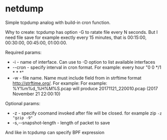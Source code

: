 # netdump
Simple tcpdump analog with build-in cron function.

Why to create: tcpdump has option -G to ratate file every N seconds. But I need file save for example exectly every 15 minutes, that is 00:15:00, 00:30:00, 00:45:00, 01:00:00.

Required params:
- -i - name of interface. Can use to -D option to list available interfaces
 - --cron - specify interval in cron format. 
 For example: every hour "0 0 */1 * * *"
 - -w - file name. Name must include field from in strftime format http://strftime.org/.
 For example: For example: %Y%m%d_%H%M%S.pcap will produce 20171121_220010.pcap (2017 November 21 22:00:10)

Optional params:
- -z - specify coomand invoked after file will be closed. for example zip `-z "gzip -9"`
- -s,--snapshot-length - length of packet to save

And like in tcpdump can specify BPF expression
